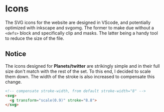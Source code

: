 # Icons

The SVG icons for the website are designed in VScode, and potentially optimized with inkscape and svgomg. The former to make due without a `<defs>` block and specifically clip and masks. The latter being a handy tool to reduce the size of the file.

## Notice

The icons designed for **Planets/twitter** are strikingly simple and in their full size don't match with the rest of the set. To this end, I decided to scale them down. The width of the stroke is also increased to compensate this change.

```html
<!-- compensate stroke-width, from default stroke-width="8" -->
<svg>
  <g transform="scale(0.9)" stroke="8.8">
</svg>
```
